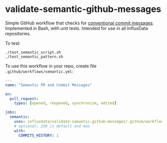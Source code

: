 # validate-semantic-github-messages
Simple GitHub workflow that checks for [conventional commit messages](https://www.conventionalcommits.org/en/v1.0.0/).
Implemented in Bash, with unit tests.
Intended for use in all InfluxData repositories.

To test:
```console
./test_semantic_script.sh
./test_semantic_pattern.sh
```

To use this workflow in your repo, create file `.github/workflows/semantic.yml`:
```yaml
---
name: "Semantic PR and Commit Messages"

on:
  pull_request:
    types: [opened, reopened, synchronize, edited]

jobs:
  semantic:
    uses: influxdata/validate-semantic-github-messages/.github/workflows/semantic.yml@main
    # optional; 250 is default and max
    with:
      COMMITS_HISTORY: 1
```
